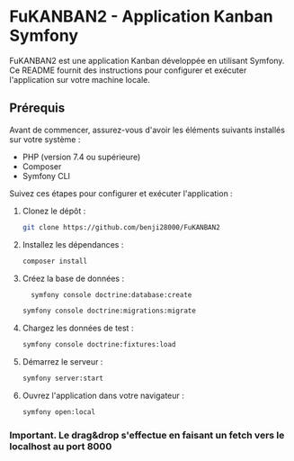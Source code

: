 # FuKANBAN2 - Application Kanban Symfony

FuKANBAN2 est une application Kanban développée en utilisant Symfony. Ce README fournit des instructions pour configurer
et exécuter l'application sur votre machine locale.

## Prérequis

Avant de commencer, assurez-vous d'avoir les éléments suivants installés sur votre système :

- PHP (version 7.4 ou supérieure)
- Composer
- Symfony CLI

Suivez ces étapes pour configurer et exécuter l'application :

1. Clonez le dépôt :

   ```bash
   git clone https://github.com/benji28000/FuKANBAN2
   ```
2. Installez les dépendances :

     ```bash
    composer install
     ```

3. Créez la base de données :

   ```bash
     symfony console doctrine:database:create
   ```

   ```bash
   symfony console doctrine:migrations:migrate
   ```
    
4. Chargez les données de test :
   ```bash
   symfony console doctrine:fixtures:load
   ```
    
5. Démarrez le serveur :
   ```bash
   symfony server:start
   ```
    
6. Ouvrez l'application dans votre navigateur :
   ```bash
   symfony open:local
   ```
   
### Important. Le drag&drop s'effectue en faisant un fetch vers le localhost au port 8000